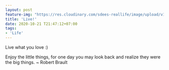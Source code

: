 ```yaml
---
layout: post
feature-img: "https://res.cloudinary.com/sdees-reallife/image/upload/v1555658919/sample_feature_img.png"
title: 'Live!'
date: 2020-10-21 T21:47:12+07:00
tags:
- 'Life'
---
```


Live what you love :)

<i class="fa fa-child" style="color:plum"></i>

Enjoy the little things, for one day you may look back and realize they were the big things. ~ Robert Brault

